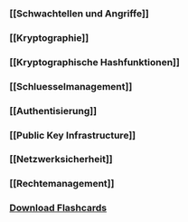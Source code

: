 ### [[Schwachtellen und Angriffe]]
### [[Kryptographie]]
### [[Kryptographische Hashfunktionen]]
### [[Schluesselmanagement]]
### [[Authentisierung]]
### [[Public Key Infrastructure]]
### [[Netzwerksicherheit]]
### [[Rechtemanagement]]
### <a href ="./ITSec.apkg" download>Download Flashcards</a>